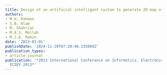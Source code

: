 ```yaml
---
title: Design of an artificial intelligent system to generate 2D map of unknown environment
authors:
- M.H. Rahman
- S.B. Alam
- M. Shahriar
- M.A.S. Mollah
- M.J.A. Rabin
date: '2013-01-01'
publishDate: '2024-11-20T07:20:48.235009Z'
publication_types:
- article-journal
publication: '*2013 International Conference on Informatics, Electronics and Vision,
  ICIEV 2013*'
---
```

